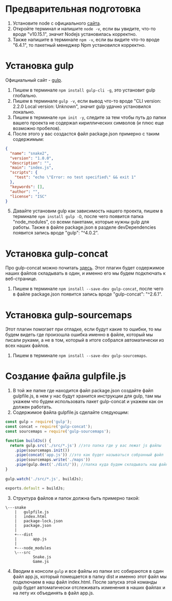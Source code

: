 # Предварительная подготовка

1. Установите node с официального [сайта](https://nodejs.org).
2. Откройте терминал и напишите `node -v`, если вы увидите, что-то вроде 
"v10.15.1", значит Nodejs установилась корректно.
3. Также напишите в терминале `npm -v`, если вы видите что-то вроде "6.4.1", то
пакетный менеджер Npm установился корректно.

# Установка gulp

Официальный сайт - [gulp](https://gulpjs.com/).

1. Пишем в терминале `npm install gulp-cli -g`, это установит gulp глобально.
2. Пишем в терминале `gulp -v`, если вывод что-то вроде "CLI version: 2.2.0
Local version: Unknown", значит gulp удачно установился локально.
3. Пишем в терминале `npm init -y`, следите за тем чтобы путь до папки вашего проекта
не содержал кириллических символов (и плюс еще возможно пробелов).
4. После этого у вас создастся файл package.json примерно с таким содержимым:
```json
{
  "name": "snake2",
  "version": "1.0.0",
  "description": "",
  "main": "index.js",
  "scripts": {
    "test": "echo \"Error: no test specified\" && exit 1"
  },
  "keywords": [],
  "author": "",
  "license": "ISC"
}
```
5. Давайте установим gulp как зависимость нашего проекта, пишем в терминале
`npm install gulp -D`, после чего появится папка "node_modules", со всеми пакетами,
которые нужны gulp для работы. Также в файле package.json в разделе devDependencies
появится запись вроде "gulp": "^4.0.2".

# Установка gulp-concat

Про gulp-concat можно почитать [здесь](https://www.npmjs.com/package/gulp-concat).
Этот плагин будет содержимое наших файлов складывать в один, и именно его мы
будем подключать к веб-странице.

1. Пишем в терминале `npm install --save-dev gulp-concat`, после чего в файле
package.json появится запись вроде "gulp-concat": "^2.6.1".

# Установка gulp-sourcemaps

Этот плагин помогает при отладке, если будут какие то ошибки, то мы будем видеть
где произошла ошибка именно в файле, который мы писали руками, а не в том,
который в итоге собрался автоматически из всех наших файлов.

1. Пишем в терминале `npm install --save-dev gulp-sourcemaps`.

# Создание файла gulpfile.js

1. В той же папке где находится файл package.json создайте файл gulpfile.js, в нем
у нас будут хранится инструкции для gulp, там мы укажем что будем использовать пакет
gulp-concat и укажем как он должен работать.
2. Содержимое файла gulpfile.js сделайте следующим:
```javascript
const gulp = require('gulp');
const concat = require('gulp-concat');
const sourcemaps = require('gulp-sourcemaps');

function buildJs() {
  return gulp.src('./src/*.js') //это папка где у вас лежат js файлы
    .pipe(sourcemaps.init())
    .pipe(concat('app.js')) //это как будет называться собранный файл
    .pipe(sourcemaps.write('./maps'))
    .pipe(gulp.dest('./dist/')); //папка куда будем складывать наш файл
}
 
gulp.watch('./src/*.js', buildJs);

exports.default = buildJs;
```
3. Структура файлов и папок должна быть примерно такой:
```
\---snake
    |   gulpfile.js
    |   index.html
    |   package-lock.json
    |   package.json
    |   
    +---dist
    |       app.js
    |       
    +---node_modules
    \---src
            Snake.js
            Game.js
```
4. Вводим в консоли `gulp` и все файлы из папки src собираются в один файл app.js,
который помещается в папку dist и именно этот файл мы подключаем в наш файл index.html.
После запуска этой команды gulp будет автоматически отслеживать изменения в наших файлах
и на лету их объединять в файл app.js.